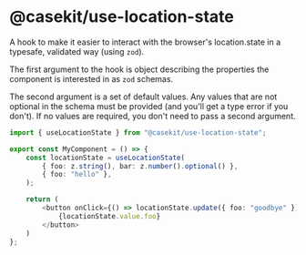 # @casekit/use-location-state

A hook to make it easier to interact with the browser's location.state in a typesafe, validated way (using `zod`).

The first argument to the hook is object describing the properties the component is interested in as `zod` schemas.

The second argument is a set of default values. Any values that are not optional in the schema must be provided
(and you'll get a type error if you don't). If no values are required, you don't need to pass a second argument.

```typescript
import { useLocationState } from "@casekit/use-location-state";

export const MyComponent = () => {
    const locationState = useLocationState(
        { foo: z.string(), bar: z.number().optional() },
        { foo: "hello" },
    );

    return (
        <button onClick={() => locationState.update({ foo: "goodbye" })}>
            {locationState.value.foo}
        </button>
    )
};
```
